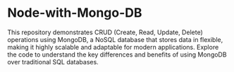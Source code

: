 # Node-with-Mongo-DB
This repository demonstrates CRUD (Create, Read, Update, Delete) operations using MongoDB, a NoSQL database that stores data in flexible, making it highly scalable and adaptable for modern applications. Explore the code to understand the key differences and benefits of using MongoDB over traditional SQL databases.
